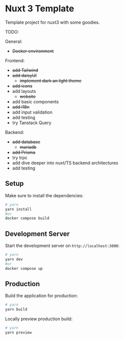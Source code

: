 # Nuxt 3 Template

Template project for nuxt3 with some goodies. 

TODO:

General: 
- ~~Docker environment~~

Frontend: 
- ~~add Tailwind~~
- ~~add daisyUI~~
  - ~~implement dark an light theme~~
- ~~add icons~~
- add layouts
  - ~~website~~
- add basic components
- ~~add i18n~~
- add input validation
- add testing
- try Tanstack Query

Backend: 
- ~~add database~~
  - ~~mariadb~~
- ~~add Prisma~~
- try trpc
- add dive deeper into nuxt/TS backend architectures
- add testing

## Setup

Make sure to install the dependencies:

```bash
# yarn
yarn install
#or 
docker compose build
```

## Development Server

Start the development server on `http://localhost:3000`:

```bash
# yarn
yarn dev
#or 
docker compose up 
```

## Production

Build the application for production:

```bash
# yarn
yarn build
```

Locally preview production build:

```bash
# yarn
yarn preview

```
